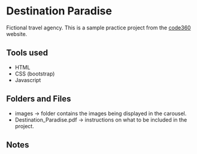 # Destination Paradise

Fictional travel agency. This is a sample practice project from the [code360](https://www.naukri.com/code360/web-development?offering_type=WEB_PROJECTS) website.

## Tools used

- HTML
- CSS (bootstrap)
- Javascript

## Folders and Files

- images -> folder contains the images being displayed in the carousel.
- Destination_Paradise.pdf -> instructions on what to be included in the project.

## Notes